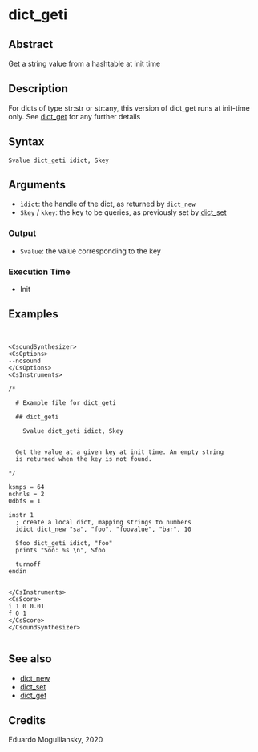 # dict_geti

## Abstract

Get a string value from a hashtable at init time

## Description

For dicts of type str:str or str:any, this version of dict_get runs at
init-time only. See [dict_get](dict_get.md) for any further details

## Syntax

    Svalue dict_geti idict, Skey 

## Arguments

* `ìdict`: the handle of the dict, as returned by `dict_new`
* `Skey` / `kkey`: the key to be queries, as previously set by [dict_set](dict_set)

### Output

* `Svalue`: the value corresponding to the key

### Execution Time

* Init

## Examples

```csound


<CsoundSynthesizer>
<CsOptions>
--nosound
</CsOptions>
<CsInstruments>

/*

  # Example file for dict_geti

  ## dict_geti

    Svalue dict_geti idict, Skey

    
  Get the value at a given key at init time. An empty string
  is returned when the key is not found.
    
*/

ksmps = 64
nchnls = 2
0dbfs = 1

instr 1
  ; create a local dict, mapping strings to numbers
  idict dict_new "sa", "foo", "foovalue", "bar", 10

  Sfoo dict_geti idict, "foo"
  prints "Soo: %s \n", Sfoo
  
  turnoff
endin


</CsInstruments>
<CsScore>
i 1 0 0.01
f 0 1
</CsScore>
</CsoundSynthesizer>


```

## See also

* [dict_new](dict_new.md)
* [dict_set](dict_set.md)
* [dict_get](dict_get.md)


## Credits

Eduardo Moguillansky, 2020